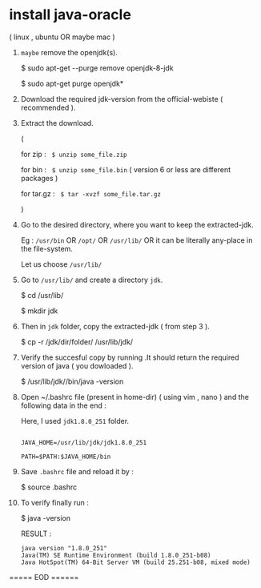 # install java-oracle 

( linux , ubuntu OR maybe mac )

1. ``maybe`` remove the openjdk(s).

    $ sudo apt-get --purge remove openjdk-8-jdk
    
    $ sudo apt-get purge openjdk*

2. Download the required jdk-version from the official-webiste ( recommended ).

3. Extract the download. 

    ( 
    
      for zip    : ` $ unzip some_file.zip`
      
      for bin    : ` $ unzip some_file.bin` ( version 6 or less are different packages )
      
      for tar.gz : ` $ tar -xvzf some_file.tar.gz`
      
    )

4. Go to the desired directory, where you want to keep the extracted-jdk. 

    Eg : `/usr/bin` OR `/opt/` OR `/usr/lib/` OR it can be literally any-place in the file-system.

    Let us choose `/usr/lib/`

5. Go to `/usr/lib/` and create a directory `jdk`.

     $ cd /usr/lib/

     $ mkdir jdk

6. Then in `jdk` folder, copy the extracted-jdk ( from step 3 ).

    $ cp -r /jdk/dir/folder/  /usr/lib/jdk/

7. Verify the succesful copy by running .It should return the required version of java ( you dowloaded ).

    $ /usr/lib/jdk/<jdk-folder-name>/bin/java -version
 
8. Open ~/.bashrc file (present in home-dir) ( using vim , nano ) and the following data in the end :

    Here, I used `jdk1.8.0_251` folder.

    ```

    JAVA_HOME=/usr/lib/jdk/jdk1.8.0_251

    PATH=$PATH:$JAVA_HOME/bin

    ```

9. Save `.bashrc` file and reload it by : 

    $ source .bashrc

10. To verify finally run : 

    $ java -version

    RESULT : 
    ```
    java version "1.8.0_251"
    Java(TM) SE Runtime Environment (build 1.8.0_251-b08)
    Java HotSpot(TM) 64-Bit Server VM (build 25.251-b08, mixed mode)
    ```

===== EOD ======

